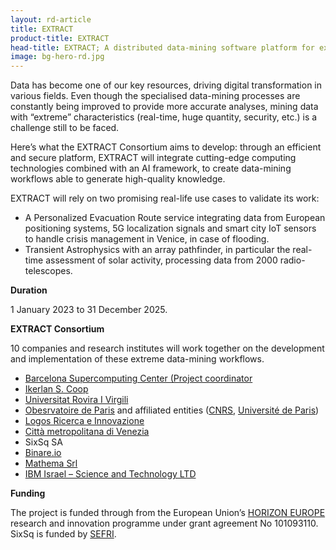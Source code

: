 ```yaml
---
layout: rd-article
title: EXTRACT
product-title: EXTRACT
head-title: EXTRACT; A distributed data-mining software platform for extreme data across the compute continuum
image: bg-hero-rd.jpg
---
```

	

Data has become one of our key resources, driving digital transformation in various fields. Even though the specialised data-mining processes are constantly being improved to provide more accurate analyses, mining data with “extreme” characteristics (real-time, huge quantity, security, etc.) is a challenge still to be faced.

Here’s what the EXTRACT Consortium aims to develop: through an efficient and secure platform, EXTRACT will integrate cutting-edge computing technologies combined with an AI framework, to create data-mining workflows able to generate high-quality knowledge.

EXTRACT will rely on two promising real-life use cases to validate its work:
-	A Personalized Evacuation Route service integrating data from European positioning systems, 5G localization signals and smart city IoT sensors to handle crisis management in Venice, in case of flooding.
-	Transient Astrophysics with an array pathfinder, in particular the real-time assessment of solar activity, processing data from 2000 radio-telescopes.

**Duration**

1 January 2023 to 31 December 2025.

**EXTRACT Consortium** 

10 companies and research institutes will work together on the development and implementation of these extreme data-mining workflows.

-	[Barcelona Supercomputing Center (Project coordinator](https://www.bsc.es/)
-	[Ikerlan S. Coop](https://www.ikerlan.es/en/)
-	[Universitat Rovira I Virgili](https://www.urv.cat/en/)
-	[Obesrvatoire de Paris](https://www.observatoiredeparis.psl.eu/?lang=fr) and affiliated entities ([CNRS](https://www.cnrs.fr/en), [Université de Paris](https://u-paris.fr/en/))
-	[Logos Ricerca e Innovazione](https://www.logos-ri.eu/)
-	[Città metropolitana di Venezia](https://www.cittametropolitana.ve.it/)
-	SixSq SA
-	[Binare.io](https://binare.io/)
-	[Mathema Srl](https://www.mathema.com/)
-	[IBM Israel – Science and Technology LTD](https://www.ibm.com/il-en)
 

**Funding**

The project is funded through from the European Union’s [HORIZON EUROPE](https://research-and-innovation.ec.europa.eu/funding/funding-opportunities/funding-programmes-and-open-calls/horizon-europe_en) research and innovation programme under grant agreement No 101093110. SixSq is funded by [SEFRI](https://www.sbfi.admin.ch/sbfi/en/home.html).